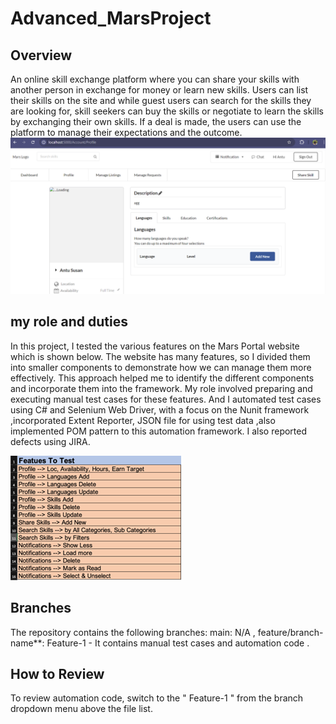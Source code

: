 # Advanced_MarsProject


## Overview
An online skill exchange platform where you can share your skills with another person in exchange for money or learn new skills. Users can list their skills on the site and while guest users can search for the skills they are looking for, skill seekers can buy the skills or negotiate to learn the skills by exchanging their own skills. If a deal is made, the users can use the platform to manage their expectations and the outcome.
![Mars Portal overview](https://raw.githubusercontent.com/antususan/Advanced_MarsProject/ff28203d7c2a4ff6d61f44324c4ce87be216ecc7/Picture%202.png)

## my role and duties
In this project, I tested the various features on the Mars Portal website which is shown below. The website has many features, so I divided them into smaller components to demonstrate how we can manage them more effectively. This approach helped me to  identify the different components and incorporate them into the framework. My role involved preparing and executing manual test cases for these features. And I automated test cases using C# and Selenium Web Driver, with a focus on the Nunit framework ,incorporated Extent Reporter, JSON file for using test data ,also implemented POM pattern to this automation framework. I also reported defects using JIRA.

![Features to test](https://raw.githubusercontent.com/antususan/Advanced_MarsProject/cc840dec6b39395747d9591fbd3ebde437ce15cf/Picture1.png)

## Branches
The repository contains the following branches: main: N/A , feature/branch-name**: Feature-1 - It contains manual test cases and automation code .

## How to Review
To review automation code, switch to the " Feature-1 " from the branch dropdown menu above the file list.
